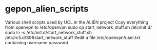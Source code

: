 gepon_alien_scripts
===================

Various shell scripts used by UCL in the ALIEN project 
Copy everything from openvpn to /etc/openvpn
sudo cp start_network_stuff.sh /etc/init.d/
sudo ln -s /etc/init.d/start_network_stuff.sh /etc/rc5.d/S99start_network_stuff
#edit a file /etc/openvpn/user.txt containing
username
password
